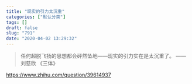 ```yaml
---
title: "现实的引力太沉重"
categories: ["默认分类"]
tags: []
draft: false
slug: "791"
date: "2020-04-02 13:29:32"
---
```


>任何超脱飞扬的思想都会砰然坠地——现实的引力实在是太沉重了。
——刘慈欣 《三体》

https://www.zhihu.com/question/39614937
